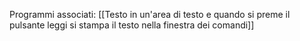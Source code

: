 Programmi associati:
	[[Testo in un'area di testo e quando si preme il pulsante leggi si stampa il testo nella finestra dei comandi]]